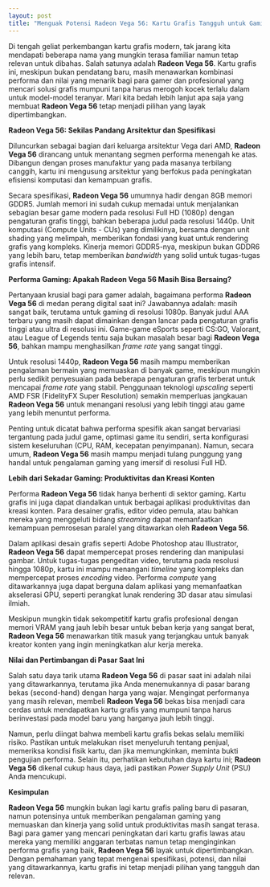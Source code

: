 ```yaml
---
layout: post
title: "Menguak Potensi Radeon Vega 56: Kartu Grafis Tangguh untuk Gaming dan Produktivitas"
---
```


Di tengah geliat perkembangan kartu grafis modern, tak jarang kita mendapati beberapa nama yang mungkin terasa familiar namun tetap relevan untuk dibahas. Salah satunya adalah **Radeon Vega 56**. Kartu grafis ini, meskipun bukan pendatang baru, masih menawarkan kombinasi performa dan nilai yang menarik bagi para gamer dan profesional yang mencari solusi grafis mumpuni tanpa harus merogoh kocek terlalu dalam untuk model-model teranyar. Mari kita bedah lebih lanjut apa saja yang membuat **Radeon Vega 56** tetap menjadi pilihan yang layak dipertimbangkan.

**Radeon Vega 56: Sekilas Pandang Arsitektur dan Spesifikasi**

Diluncurkan sebagai bagian dari keluarga arsitektur Vega dari AMD, **Radeon Vega 56** dirancang untuk menantang segmen performa menengah ke atas. Dibangun dengan proses manufaktur yang pada masanya terbilang canggih, kartu ini mengusung arsitektur yang berfokus pada peningkatan efisiensi komputasi dan kemampuan grafis.

Secara spesifikasi, **Radeon Vega 56** umumnya hadir dengan 8GB memori GDDR5. Jumlah memori ini sudah cukup memadai untuk menjalankan sebagian besar game modern pada resolusi Full HD (1080p) dengan pengaturan grafis tinggi, bahkan beberapa judul pada resolusi 1440p. Unit komputasi (Compute Units - CUs) yang dimilikinya, bersama dengan unit shading yang melimpah, memberikan fondasi yang kuat untuk rendering grafis yang kompleks. Kinerja memori GDDR5-nya, meskipun bukan GDDR6 yang lebih baru, tetap memberikan *bandwidth* yang solid untuk tugas-tugas grafis intensif.

**Performa Gaming: Apakah Radeon Vega 56 Masih Bisa Bersaing?**

Pertanyaan krusial bagi para gamer adalah, bagaimana performa **Radeon Vega 56** di medan perang digital saat ini? Jawabannya adalah: masih sangat baik, terutama untuk gaming di resolusi 1080p. Banyak judul AAA terbaru yang masih dapat dimainkan dengan lancar pada pengaturan grafis tinggi atau ultra di resolusi ini. Game-game eSports seperti CS:GO, Valorant, atau League of Legends tentu saja bukan masalah besar bagi **Radeon Vega 56**, bahkan mampu menghasilkan *frame rate* yang sangat tinggi.

Untuk resolusi 1440p, **Radeon Vega 56** masih mampu memberikan pengalaman bermain yang memuaskan di banyak game, meskipun mungkin perlu sedikit penyesuaian pada beberapa pengaturan grafis terberat untuk mencapai *frame rate* yang stabil. Penggunaan teknologi *upscaling* seperti AMD FSR (FidelityFX Super Resolution) semakin memperluas jangkauan **Radeon Vega 56** untuk menangani resolusi yang lebih tinggi atau game yang lebih menuntut performa.

Penting untuk dicatat bahwa performa spesifik akan sangat bervariasi tergantung pada judul game, optimasi game itu sendiri, serta konfigurasi sistem keseluruhan (CPU, RAM, kecepatan penyimpanan). Namun, secara umum, **Radeon Vega 56** masih mampu menjadi tulang punggung yang handal untuk pengalaman gaming yang imersif di resolusi Full HD.

**Lebih dari Sekadar Gaming: Produktivitas dan Kreasi Konten**

Performa **Radeon Vega 56** tidak hanya berhenti di sektor gaming. Kartu grafis ini juga dapat diandalkan untuk berbagai aplikasi produktivitas dan kreasi konten. Para desainer grafis, editor video pemula, atau bahkan mereka yang menggeluti bidang *streaming* dapat memanfaatkan kemampuan pemrosesan paralel yang ditawarkan oleh **Radeon Vega 56**.

Dalam aplikasi desain grafis seperti Adobe Photoshop atau Illustrator, **Radeon Vega 56** dapat mempercepat proses rendering dan manipulasi gambar. Untuk tugas-tugas pengeditan video, terutama pada resolusi hingga 1080p, kartu ini mampu menangani *timeline* yang kompleks dan mempercepat proses *encoding* video. Performa *compute* yang ditawarkannya juga dapat berguna dalam aplikasi yang memanfaatkan akselerasi GPU, seperti perangkat lunak rendering 3D dasar atau simulasi ilmiah.

Meskipun mungkin tidak sekompetitif kartu grafis profesional dengan memori VRAM yang jauh lebih besar untuk beban kerja yang sangat berat, **Radeon Vega 56** menawarkan titik masuk yang terjangkau untuk banyak kreator konten yang ingin meningkatkan alur kerja mereka.

**Nilai dan Pertimbangan di Pasar Saat Ini**

Salah satu daya tarik utama **Radeon Vega 56** di pasar saat ini adalah nilai yang ditawarkannya, terutama jika Anda menemukannya di pasar barang bekas (second-hand) dengan harga yang wajar. Mengingat performanya yang masih relevan, membeli **Radeon Vega 56** bekas bisa menjadi cara cerdas untuk mendapatkan kartu grafis yang mumpuni tanpa harus berinvestasi pada model baru yang harganya jauh lebih tinggi.

Namun, perlu diingat bahwa membeli kartu grafis bekas selalu memiliki risiko. Pastikan untuk melakukan riset menyeluruh tentang penjual, memeriksa kondisi fisik kartu, dan jika memungkinkan, meminta bukti pengujian performa. Selain itu, perhatikan kebutuhan daya kartu ini; **Radeon Vega 56** dikenal cukup haus daya, jadi pastikan *Power Supply Unit* (PSU) Anda mencukupi.

**Kesimpulan**

**Radeon Vega 56** mungkin bukan lagi kartu grafis paling baru di pasaran, namun potensinya untuk memberikan pengalaman gaming yang memuaskan dan kinerja yang solid untuk produktivitas masih sangat terasa. Bagi para gamer yang mencari peningkatan dari kartu grafis lawas atau mereka yang memiliki anggaran terbatas namun tetap menginginkan performa grafis yang baik, **Radeon Vega 56** layak untuk dipertimbangkan. Dengan pemahaman yang tepat mengenai spesifikasi, potensi, dan nilai yang ditawarkannya, kartu grafis ini tetap menjadi pilihan yang tangguh dan relevan.
